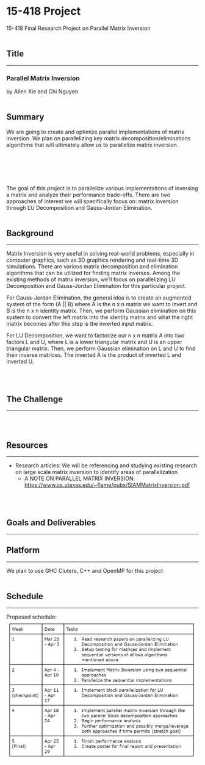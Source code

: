 # **15-418 Project**
15-418 Final Research Project on Parallel Matrix Inversion 
<br><br>

## **Title** 
---
### **Parallel Matrix Inversion**
by Allen Xie and Chi Nguyen
<br><br>

## **Summary**
We are going to create and optimize parallel implementations of matrix inversion. We plan on parallelizing key matrix decomposition/eliminations algorithms that will ultimately allow us to parallelize matrix inversion. 

<br><br>
---
The goal of this project is to parallelize various implementaitons of inversing a matrix and analyze their performance trade-offs. There are two approaches of interest we will specifically focus on: matrix inversion through LU Decomposition and Gauss-Jordan Elimination. 
<br><br>

## **Background**
---
Matrix Inversion is very useful in solving real-world problems, especially in computer graphics, such as 3D graphics rendering and real-time 3D simulations. There are various matrix decomposition and elimination algorithms that can be utilized for finding matrix inverses. Among the existing methods of matrix inversion, we’ll focus on parallelizing LU Decomposition and Gauss-Jordan Elimination for this particular project. 

For Gauss-Jordan Elimination, the general idea is to create an augmented system of the form (A || B) where A is the n x n matrix we want to invert and B is the n x n identity matrix. Then, we perform Gaussian elimination on this system to convert the left matrix into the identity matrix and what the right matrix becomes after this step is the inverted input matrix.  

For LU Decomposition, we want to factorize our n x n matrix A into two factors L and U, where L is a lower triangular matrix and U is an upper triangular matrix. Then, we perform Gaussian elimination on L and U to find their inverse matrices. The inverted A is the product of inverted L and inverted U. 


<br><br>

## **The Challenge**
---


<br><br>

## **Resources**
---
* Research articles: We will be referencing and studying existing research on large scale matrix inversion to identify areas of parallelization
  * A NOTE ON PARALLEL MATRIX INVERSION: https://www.cs.utexas.edu/~flame/pubs/SIAMMatrixInversion.pdf

<br><br>

## **Goals and Deliverables**
---


## **Platform**
---
We plan to use GHC Cluters, C++ and OpenMP for this project 
<br><br>

## **Schedule**
---
Proposed schedule:
<br><img src=".\docs\images\schedule_draft.jpg" width='500px'></img>  

